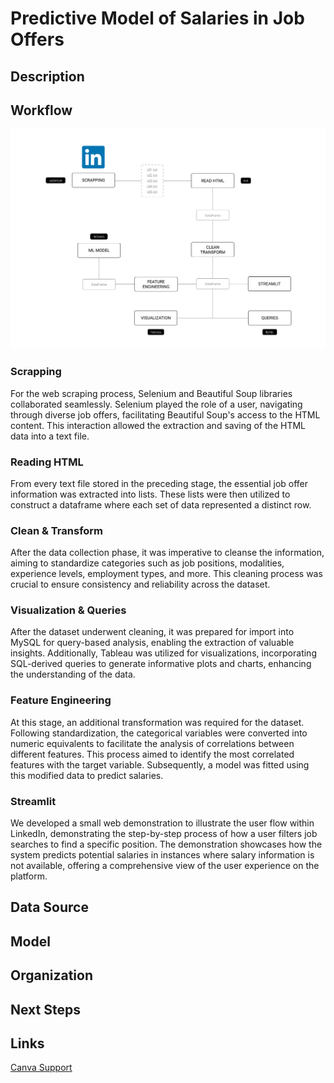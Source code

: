 # Predictive Model of Salaries in Job Offers

## Description

## Workflow
![pipeline](https://github.com/niniet98/FINAL-PROJECT/blob/main/readme/workflow.png?raw=true)

### Scrapping
For the web scraping process, Selenium and Beautiful Soup libraries collaborated seamlessly. Selenium played the role of a user, navigating through diverse job offers, facilitating Beautiful Soup's access to the HTML content. This interaction allowed the extraction and saving of the HTML data into a text file.

### Reading HTML
From every text file stored in the preceding stage, the essential job offer information was extracted into lists. These lists were then utilized to construct a dataframe where each set of data represented a distinct row.

### Clean & Transform
After the data collection phase, it was imperative to cleanse the information, aiming to standardize categories such as job positions, modalities, experience levels, employment types, and more. This cleaning process was crucial to ensure consistency and reliability across the dataset.

### Visualization & Queries
After the dataset underwent cleaning, it was prepared for import into MySQL for query-based analysis, enabling the extraction of valuable insights. Additionally, Tableau was utilized for visualizations, incorporating SQL-derived queries to generate informative plots and charts, enhancing the understanding of the data.

### Feature Engineering
At this stage, an additional transformation was required for the dataset. Following standardization, the categorical variables were converted into numeric equivalents to facilitate the analysis of correlations between different features. This process aimed to identify the most correlated features with the target variable. Subsequently, a model was fitted using this modified data to predict salaries.

### Streamlit
We developed a small web demonstration to illustrate the user flow within LinkedIn, demonstrating the step-by-step process of how a user filters job searches to find a specific position. The demonstration showcases how the system predicts potential salaries in instances where salary information is not available, offering a comprehensive view of the user experience on the platform.

## Data Source

## Model

## Organization

## Next Steps

## Links
[Canva Support](https://www.canva.com/design/DAF2A4HqE8Y/VBn4UNJj9l0F8H_xmCQH8Q/edit?utm_content=DAF2A4HqE8Y&utm_campaign=designshare&utm_medium=link2&utm_source=sharebutton)
